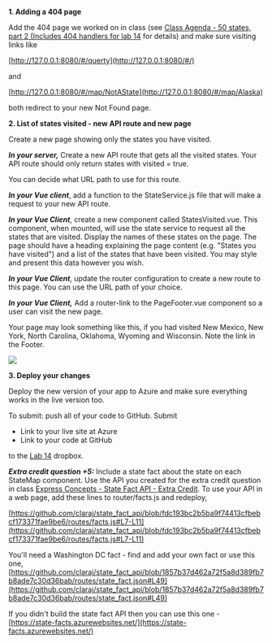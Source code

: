 
**1. Adding a 404 page**

Add the 404 page we worked on in class (see  [Class Agenda - 50 states, part 2 (Includes 404 handlers for lab 14](https://minneapolis.learn.minnstate.edu/d2l/common/dialogs/quickLink/quickLink.d2l?ou=5973009&type=content&rcode=minnstate-36797906) for details) and make sure visiting links like

[http://127.0.0.1:8080/#/querty](http://127.0.0.1:8080/#/)

and

[http://127.0.0.1:8080/#/map/NotAState](http://127.0.0.1:8080/#/map/Alaska)

both redirect to your new Not Found page.

**2. List of states visited - new API route and new page**

Create a new page showing only the states you have visited.

_**In your server,**_ Create a new API route that gets all the visited states. Your API route should only return states with visited = true.

You can decide what URL path to use for this route.

_**In your Vue client**_, add a function to the StateService.js file that will make a request to your new API route.

_**In your Vue Client**_, create a new component called StatesVisited.vue. This component, when mounted, will use the state service to request all the states that are visited. Display the names of these states on the page. The page should have a heading explaining the page content (e.g. "States you have visited") and a list of the states that have been visited. You may style and present this data however you wish.

_**In your Vue Client**_, update the router configuration to create a new route to this page. You can use the URL path of your choice.

_**In your Vue Client,**_ Add a router-link to the PageFooter.vue component so a user can visit the new page.

Your page may look something like this, if you had visited New Mexico, New York, North Carolina, Oklahoma, Wyoming and Wisconsin. Note the link in the Footer.

![](https://minneapolis.learn.minnstate.edu/content/2022/5973009-20235000657S/PastedImage_q69uv9q7kkitdayesxtv88dzhd6xonrg001901952667.png?_&d2lSessionVal=oq02mcPMRWrRgfmeBcEKT1VPN&ou=5973009)

**3. Deploy your changes**

Deploy the new version of your app to Azure and make sure everything works in the live version too.

To submit: push all of your code to GitHub. Submit

-   Link to your live site at Azure
-   Link to your code at GitHub

to the  [Lab 14](https://minneapolis.learn.minnstate.edu/d2l/common/dialogs/quickLink/quickLink.d2l?ou=5973009&type=dropbox&rcode=minnstate-36906851) dropbox.

_**Extra credit question +5:**_  Include a state fact about the state on each StateMap component. Use the API you created for the extra credit question in class  [Express Concepts - State Fact API - Extra Credit](https://minneapolis.learn.minnstate.edu/d2l/common/dialogs/quickLink/quickLink.d2l?ou=5973009&type=content&rcode=minnstate-41839212)[](https://minneapolis.learn.minnstate.edu/d2l/le/content/5438943/viewContent/52242631/View). To use your API in a web page, add these lines to router/facts.js and redeploy,

[https://github.com/claraj/state_fact_api/blob/fdc193bc2b5ba9f74413cfbebcf173371fae9be6/routes/facts.js#L7-L11](https://github.com/claraj/state_fact_api/blob/fdc193bc2b5ba9f74413cfbebcf173371fae9be6/routes/facts.js#L7-L11)

You'll need a Washington DC fact - find and add your own fact or use this one,  [https://github.com/claraj/state_fact_api/blob/1857b37d462a72f5a8d389fb7b8ade7c30d36bab/routes/state_fact.json#L49](https://github.com/claraj/state_fact_api/blob/1857b37d462a72f5a8d389fb7b8ade7c30d36bab/routes/state_fact.json#L49)

If you didn't build the state fact API then you can use this one -  [https://state-facts.azurewebsites.net/](https://state-facts.azurewebsites.net/)